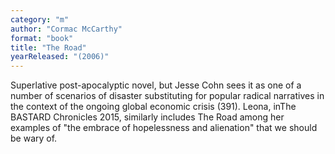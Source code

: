 ```yaml
---
category: "m"
author: "Cormac McCarthy"
format: "book"
title: "The Road"
yearReleased: "(2006)"
---
```

Superlative post-apocalyptic novel, but Jesse Cohn sees it as one of a number of scenarios of disaster substituting for popular radical narratives in the context of the ongoing global economic crisis (391). Leona, inThe BASTARD Chronicles 2015, similarly includes The Road among her examples of "the embrace of hopelessness and alienation" that we should be wary of.
 